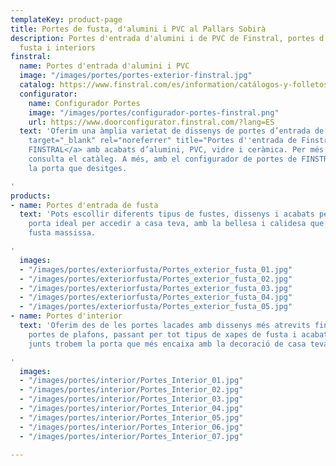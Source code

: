 ```yaml
---
templateKey: product-page
title: Portes de fusta, d'alumini i PVC al Pallars Sobirà
description: Portes d'entrada d'alumini i de PVC de Finstral, portes d'entrada de
  fusta i interiors
finstral:
  name: Portes d'entrada d'alumini i PVC
  image: "/images/portes/portes-exterior-finstral.jpg"
  catalog: https://www.finstral.com/es/information/catálogos-y-folletos/38-0.html
  configurator:
    name: Configurador Portes
    image: "/images/portes/configurador-portes-finstral.png"
    url: https://www.doorconfigurator.finstral.com/?lang=ES
  text: 'Oferim una àmplia varietat de dissenys de portes d’entrada de la marca <a
    target="_blank" rel="noreferrer" title="Portes d''entrada de Finstral" href="https://www.finstral.com/es/puertas-de-entrada/15-0.html">
    FINSTRAL</a> amb acabats d’alumini, PVC, vidre i ceràmica. Per més informació,
    consulta el catàleg. A més, amb el configurador de portes de FINSTRAL pots crear
    la porta que desitges.

'
products:
- name: Portes d'entrada de fusta
  text: 'Pots escollir diferents tipus de fustes, dissenys i acabats per definir la
    porta ideal per accedir a casa teva, amb la bellesa i calidesa que ofereix la
    fusta massissa.

'
  images:
  - "/images/portes/exteriorfusta/Portes_exterior_fusta_01.jpg"
  - "/images/portes/exteriorfusta/Portes_exterior_fusta_02.jpg"
  - "/images/portes/exteriorfusta/Portes_exterior_fusta_03.jpg"
  - "/images/portes/exteriorfusta/Portes_exterior_fusta_04.jpg"
  - "/images/portes/exteriorfusta/Portes_exterior_fusta_05.jpg"
- name: Portes d'interior
  text: 'Oferim des de les portes lacades amb dissenys més atrevits fins a les clàssiques
    portes de plafons, passant per tot tipus de xapes de fusta i acabats. Segur que
    junts trobem la porta que més encaixa amb la decoració de casa teva.

'
  images:
  - "/images/portes/interior/Portes_Interior_01.jpg"
  - "/images/portes/interior/Portes_Interior_02.jpg"
  - "/images/portes/interior/Portes_Interior_03.jpg"
  - "/images/portes/interior/Portes_Interior_04.jpg"
  - "/images/portes/interior/Portes_Interior_05.jpg"
  - "/images/portes/interior/Portes_Interior_06.jpg"
  - "/images/portes/interior/Portes_Interior_07.jpg"

---
```

